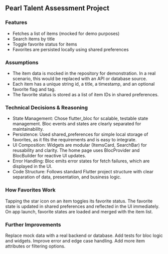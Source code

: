 ## Pearl Talent Assessment Project

### Features
- Fetches a list of items (mocked for demo purposes)
- Search items by title
- Toggle favorite status for items
- Favorites are persisted locally using shared preferences

### Assumptions
- The item data is mocked in the repository for demonstration. In a real scenario, this would be replaced with an API or database source.
- Each item has a unique string id, a title, a timestamp, and an optional favorite flag and tag.
- The favorite status is stored as a list of item IDs in shared preferences.

### Technical Decisions & Reasoning
- State Management: Chose flutter_bloc for scalable, testable state management. Bloc events and states are clearly separated for maintainability.
- Persistence: Used shared_preferences for simple local storage of favorites, as it fits the requirements and is easy to integrate.
- UI Composition: Widgets are modular (ItemsCard, SearchBar) for reusability and clarity. The home page uses BlocProvider and BlocBuilder for reactive UI updates.
- Error Handling: Bloc emits error states for fetch failures, which are displayed in the UI.
- Code Structure: Follows standard Flutter project structure with clear separation of data, presentation, and business logic.

### How Favorites Work
Tapping the star icon on an item toggles its favorite status.
The favorite state is updated in shared preferences and reflected in the UI immediately.
On app launch, favorite states are loaded and merged with the item list.

### Further Improvements
Replace mock data with a real backend or database.
Add tests for bloc logic and widgets.
Improve error and edge case handling.
Add more item attributes or filtering options.
